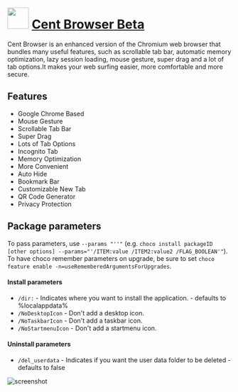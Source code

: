 # <img src="https://cdn.rawgit.com/JourneyOver/chocolatey-packages/475edf21f7a9a51c8bc5aabfb123bd8e41101f73/icons/centbrowser.png" width="48" height="48"/> [Cent Browser Beta](https://chocolatey.org/packages/CentBrowser)

Cent Browser is an enhanced version of the Chromium web browser that bundles many useful features, such as scrollable tab bar, automatic memory optimization, lazy session loading, mouse gesture, super drag and a lot of tab options.It makes your web surfing easier, more comfortable and more secure.

## Features

- Google Chrome Based
- Mouse Gesture
- Scrollable Tab Bar
- Super Drag
- Lots of Tab Options
- Incognito Tab
- Memory Optimization
- More Convenient
- Auto Hide
- Bookmark Bar
- Customizable New Tab
- QR Code Generator
- Privacy Protection

## Package parameters

To pass parameters, use `--params "''"` (e.g. `choco install packageID [other options] --params="'/ITEM:value /ITEM2:value2 /FLAG_BOOLEAN'"`).
To have choco remember parameters on upgrade, be sure to set `choco feature enable -n=useRememberedArgumentsForUpgrades`.

#### Install parameters

- `/dir:` - Indicates where you want to install the application. - defaults to %localappdata%
- `/NoDesktopIcon` - Don't add a desktop icon.
- `/NoTaskbarIcon` - Don't add a taskbar icon.
- `/NoStartmenuIcon` - Don't add a startmenu icon.

#### Uninstall parameters

- `/del_userdata` - Indicates if you want the user data folder to be deleted - defaults to false

![screenshot](https://raw.githubusercontent.com/JourneyOver/chocolatey-packages/master/readme_imgs/centbrowser.png)
